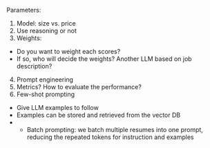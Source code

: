 
Parameters:

1. Model: size vs. price
2. Use reasoning or not
3. Weights:
 - Do you want to weight each scores?
 - If so, who will decide the weights? Another LLM based on job description?
4. Prompt engineering
5. Metrics? How to evaluate the performance?
6. Few-shot prompting
 - Give LLM examples to follow
 - Examples can be stored and retrieved from the vector DB
 - + Batch prompting: we batch multiple resumes into one prompt, reducing the repeated tokens for instruction and examples